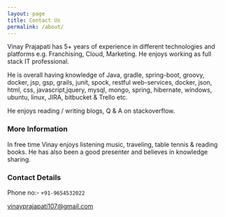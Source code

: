 ```yaml
---
layout: page
title: Contact Us
permalink: /about/
---
```


Vinay Prajapati has 5+ years of experience in different technologies and platforms e.g. Franchising, Cloud, Marketing. He enjoys working as full stack IT professional.

He is overall having knowledge of Java, gradle, spring-boot, groovy, docker, jsp, gsp, grails, junit, spock, restful web-services, docker, json, html, css, javascript,jquery, mysql, mongo, spring, hibernate, windows, ubuntu, linux, JIRA, bitbucket & Trello etc. 

He enjoys reading / writing blogs, Q & A on stackoverflow. 

### More Information

In free time Vinay enjoys listening music, traveling, table tennis & reading books. He has also been a good presenter and believes in knowledge sharing.

### Contact Details

Phone no:- `+91-9654532022`

[vinayprajapati107@gmail.com](mailto:vinayprajapati107@gmail.com)

